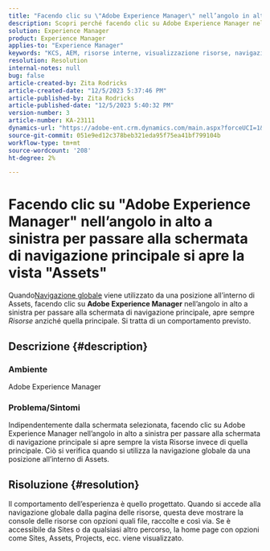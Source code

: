 ```yaml
---
title: "Facendo clic su \"Adobe Experience Manager\" nell’angolo in alto a sinistra per passare alla schermata di navigazione principale, si apre la visualizzazione \"Risorse\""
description: Scopri perché facendo clic su Adobe Experience Manager nell’angolo in alto a sinistra si apre la vista Risorse invece di quella principale.
solution: Experience Manager
product: Experience Manager
applies-to: "Experience Manager"
keywords: "KCS, AEM, risorse interne, visualizzazione risorse, navigazione globale"
resolution: Resolution
internal-notes: null
bug: false
article-created-by: Zita Rodricks
article-created-date: "12/5/2023 5:37:46 PM"
article-published-by: Zita Rodricks
article-published-date: "12/5/2023 5:40:32 PM"
version-number: 3
article-number: KA-23111
dynamics-url: "https://adobe-ent.crm.dynamics.com/main.aspx?forceUCI=1&pagetype=entityrecord&etn=knowledgearticle&id=5d5362fe-9493-ee11-be37-6045bd0061cb"
source-git-commit: 051e9ed12c378beb321eda95f75ea41bf799104b
workflow-type: tm+mt
source-wordcount: '208'
ht-degree: 2%

---
```


# Facendo clic su &quot;Adobe Experience Manager&quot; nell’angolo in alto a sinistra per passare alla schermata di navigazione principale si apre la vista &quot;Assets&quot;


Quando[Navigazione globale](https://experienceleague.adobe.com/docs/experience-manager-cloud-service/content/sites/authoring/getting-started/basic-handling.html?lang=en#global-navigation) viene utilizzato da una posizione all’interno di Assets, facendo clic su <b>Adobe Experience Manager</b> nell’angolo in alto a sinistra per passare alla schermata di navigazione principale, apre sempre *Risorse* anziché quella principale. Si tratta di un comportamento previsto.

## Descrizione {#description}


### Ambiente

Adobe Experience Manager

### Problema/Sintomi

Indipendentemente dalla schermata selezionata, facendo clic su Adobe Experience Manager nell’angolo in alto a sinistra per passare alla schermata di navigazione principale si apre sempre la vista Risorse invece di quella principale. Ciò si verifica quando si utilizza la navigazione globale da una posizione all’interno di Assets.


## Risoluzione {#resolution}


Il comportamento dell’esperienza è quello progettato. Quando si accede alla navigazione globale dalla pagina delle risorse, questa deve mostrare la console delle risorse con opzioni quali file, raccolte e così via. Se è accessibile da Sites o da qualsiasi altro percorso, la home page con opzioni come Sites, Assets, Projects, ecc. viene visualizzato.
